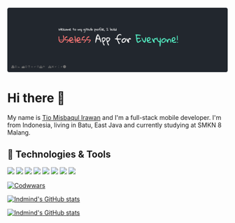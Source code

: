 [![Header](./assets/readme_header.png "Header")](https://martinheinz.dev/)

# Hi there 👋
My name is [Tio Misbaqul Irawan](https://indmind.github.io) and I'm a full-stack mobile developer. I'm from Indonesia, living in Batu, East Java and currently studying at SMKN 8 Malang.

## 🔧 Technologies & Tools
![](https://img.shields.io/badge/OS-Windows-informational?style=flat&logo=Windows&logoColor=white&color=0078D6)
![](https://img.shields.io/badge/Editor-VSCode-informational?style=flat&logo=visual-studio-code&logoColor=white&color=007ACC)
![](https://img.shields.io/badge/Code-JavaScript-informational?style=flat&logo=javascript&logoColor=white&color=F7DF1E)
![](https://img.shields.io/badge/Code-PHP-informational?style=flat&logo=php&logoColor=white&color=777BB4)
![](https://img.shields.io/badge/Code-Vue-informational?style=flat&logo=vue.js&logoColor=white&color=4FC08D)
![](https://img.shields.io/badge/Code-Laravel-informational?style=flat&logo=laravel&logoColor=white&color=FF2D20)
![](https://img.shields.io/badge/Code-Dart-informational?style=flat&logo=dart&logoColor=white&color=02569B)
![](https://img.shields.io/badge/Code-Flutter-informational?style=flat&logo=flutter&logoColor=white&color=0175C2)

[![Codwwars](https://www.codewars.com/users/indmind/badges/large)](https://www.codewars.com/users/indmind)

[![Indmind's GitHub stats](https://github-readme-stats.vercel.app/api?username=indmind&show_icons=true&line_height=27&count_private=true&title_color=ffffff&text_color=c9cacc&icon_color=0175C2&bg_color=1d1f21)](https://github.com/anuraghazra/github-readme-stats)

[![Indmind's GitHub stats](https://github-readme-stats.vercel.app/api/top-langs/?username=indmind&hide=html&title_color=ffffff&text_color=c9cacc&icon_color=2bbc8a&bg_color=1d1f21)](https://github.com/anuraghazra/github-readme-stats)
